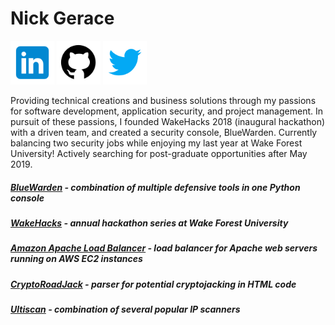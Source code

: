 # Nick Gerace

[<img src="home-linkedin.png" alt="linkedin" style="width: 70px;"/>](https://linkedin.com/in/nickgerace)
[<img src="home-github.png" alt="github" style="width: 70px;"/>](https://github.com/nickgerace)
[<img src="home-twitter.png" alt="twitter" style="width: 70px;"/>](https://twitter.com/nickagerace)

Providing technical creations and business solutions through my passions for software development, application security, and project management. In pursuit of these passions, I founded WakeHacks 2018 (inaugural hackathon) with a driven team, and created a security console, BlueWarden. Currently balancing two security jobs while enjoying my last year at Wake Forest University! Actively searching for post-graduate opportunities after May 2019. 


##### [BlueWarden](https://github.com/nickgerace/BlueWarden) - combination of multiple defensive tools in one Python console
##### [WakeHacks](https://acm.cs.wfu.edu) - annual hackathon series at Wake Forest University
##### [Amazon Apache Load Balancer](https://github.com/nickgerace/AmazonApacheLoadBalancer) - load balancer for Apache web servers running on AWS EC2 instances
##### [CryptoRoadJack](https://github.com/nickgerace/BlueWarden/blob/master/tools/cryptoroadjack.py) - parser for potential cryptojacking in HTML code
##### [Ultiscan](https://github.com/nickgerace/BlueWarden/blob/master/tools/ultiscan.py) - combination of several popular IP scanners
